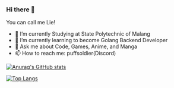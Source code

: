 ### Hi there 👋
You can call me Lie!

- 🔭 I’m currently Studying at State Polytechnic of Malang
- 🌱 I’m currently learning to become Golang Backend Developer
- 💬 Ask me about Code, Games, Anime, and Manga
- 📫 How to reach me: puffsoldier(Discord)

[![Anurag's GitHub stats](https://github-readme-stats-inky-five-57.vercel.app/api?username=lieeh&layout=compact&theme=radical&show_icons=true)](https://github.com/lieeh/github-readme-stats)

[![Top Langs](https://github-readme-stats-inky-five-57.vercel.app//api/top-langs/?username=lieeh&layout=compact&theme=radical)](https://github.com/lieeh/github-readme-stats)
